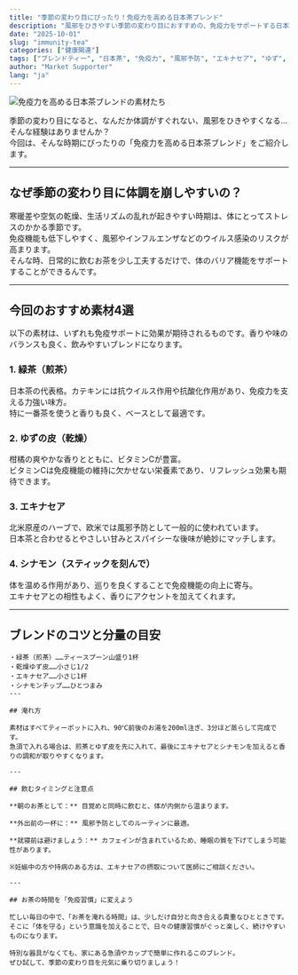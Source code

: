 ```yaml
---
title: "季節の変わり目にぴったり！免疫力を高める日本茶ブレンド"
description: "風邪をひきやすい季節の変わり目におすすめの、免疫力をサポートする日本茶ブレンドをご紹介します。エキナセアや柚子、緑茶などの素材の特徴と効果的な飲み方も解説。"
date: "2025-10-01"
slug: "immunity-tea"
categories: ["健康関連"]
tags: ["ブレンドティー", "日本茶", "免疫力", "風邪予防", "エキナセア", "ゆず", "緑茶"]
author: "Market Supporter"
lang: "ja"
---
```


![免疫力を高める日本茶ブレンドの素材たち](/blog/2025-10-01-immunity-tea.jpg)

季節の変わり目になると、なんだか体調がすぐれない、風邪をひきやすくなる…そんな経験はありませんか？  
今回は、そんな時期にぴったりの「免疫力を高める日本茶ブレンド」をご紹介します。

---

## なぜ季節の変わり目に体調を崩しやすいの？

寒暖差や空気の乾燥、生活リズムの乱れが起きやすい時期は、体にとってストレスのかかる季節です。  
免疫機能も低下しやすく、風邪やインフルエンザなどのウイルス感染のリスクが高まります。  
そんな時、日常的に飲むお茶を少し工夫するだけで、体のバリア機能をサポートすることができるんです。

---

## 今回のおすすめ素材4選

以下の素材は、いずれも免疫サポートに効果が期待されるものです。香りや味のバランスも良く、飲みやすいブレンドになります。

### 1. 緑茶（煎茶）
日本茶の代表格。カテキンには抗ウイルス作用や抗酸化作用があり、免疫力を支える力強い味方。  
特に一番茶を使うと香りも良く、ベースとして最適です。

### 2. ゆずの皮（乾燥）
柑橘の爽やかな香りとともに、ビタミンCが豊富。  
ビタミンCは免疫機能の維持に欠かせない栄養素であり、リフレッシュ効果も期待できます。

### 3. エキナセア
北米原産のハーブで、欧米では風邪予防として一般的に使われています。  
日本茶と合わせるとやさしい甘みとスパイシーな後味が絶妙にマッチします。

### 4. シナモン（スティックを刻んで）
体を温める作用があり、巡りを良くすることで免疫機能の向上に寄与。  
エキナセアとの相性もよく、香りにアクセントを加えてくれます。

---

## ブレンドのコツと分量の目安

```text
・緑茶（煎茶）……ティースプーン山盛り1杯  
・乾燥ゆず皮……小さじ1/2  
・エキナセア……小さじ1杯  
・シナモンチップ……ひとつまみ
---

## 淹れ方

素材はすべてティーポットに入れ、90℃前後のお湯を200ml注ぎ、3分ほど蒸らして完成です。
急須で入れる場合は、煎茶とゆず皮を先に入れて、最後にエキナセアとシナモンを加えると香りの調和が取りやすくなります。

---

## 飲むタイミングと注意点

**朝のお茶として：** 目覚めと同時に飲むと、体が内側から温まります。

**外出前の一杯に：** 風邪予防としてのルーティンに最適。

**就寝前は避けましょう：** カフェインが含まれているため、睡眠の質を下げてしまう可能性があります。

※妊娠中の方や持病のある方は、エキナセアの摂取について医師にご相談ください。

---

## お茶の時間を「免疫習慣」に変えよう

忙しい毎日の中で、「お茶を淹れる時間」は、少しだけ自分と向き合える貴重なひとときです。
そこに「体を守る」という意識を加えることで、日々の健康習慣がぐっと楽しく、続けやすいものになります。

特別な器具がなくても、家にある急須やカップで簡単に作れるこのブレンド。
ぜひ試して、季節の変わり目を元気に乗り切りましょう！

